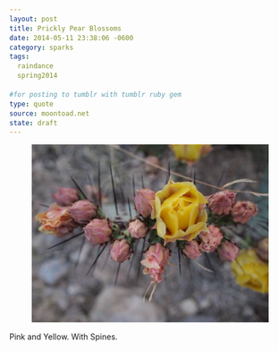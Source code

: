 ```yaml
---
layout: post 
title: Prickly Pear Blossoms
date: 2014-05-11 23:38:06 -0600
category: sparks
tags:
  raindance
  spring2014

#for posting to tumblr with tumblr ruby gem
type: quote
source: moontoad.net 
state: draft
---
```

<figure>
<img title="Yellow and pink prickly pear blossoms" src="/images/sparks/2014-05-11-prickly-pear-blossoms/yellowAndPink.jpg" alt="Yellow and pink prickly pear blossoms, spring 2014" />
</figure>

Pink and Yellow.  With Spines. 
